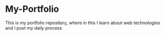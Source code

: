 # My-Portfolio
This is my portfolio repository, where in this I learn about web technologies and I post my daily process
